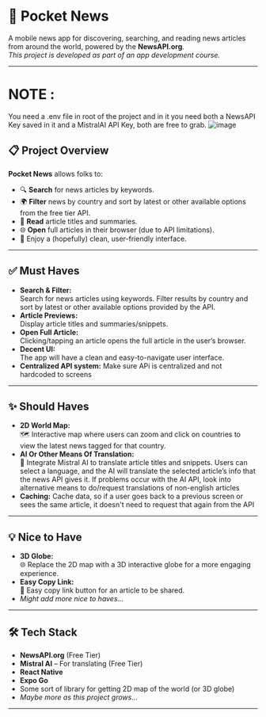 # 📰 Pocket News

A mobile news app for discovering, searching, and reading news articles from around the world, powered by the **NewsAPI.org**.  
_This project is developed as part of an app development course._

---

# NOTE : 
You need a .env file in root of the project and in it you need both a NewsAPI Key saved in it and a MistralAI API Key, both are free to grab.
![image](https://github.com/user-attachments/assets/08b1b9ba-ca87-4f7a-9efb-c30357840695)


## 📋 Project Overview

**Pocket News** allows folks to:

- 🔍 **Search** for news articles by keywords.
- 🌍 **Filter** news by country and sort by latest or other available options from the free tier API.
- 📰 **Read** article titles and summaries.
- 🌐 **Open** full articles in their browser (due to API limitations).
- 🎨 Enjoy a (hopefully) clean, user-friendly interface.

---

## ✅ Must Haves

- **Search & Filter:**  
  Search for news articles using keywords. Filter results by country and sort by latest or other available options provided by the API.
- **Article Previews:**  
  Display article titles and summaries/snippets.
- **Open Full Article:**  
  Clicking/tapping an article opens the full article in the user’s browser.
- **Decent UI:**  
  The app will have a clean and easy-to-navigate user interface.
- **Centralized API system:**
  Make sure APi is centralized and not hardcoded to screens

---

## ✨ Should Haves

- **2D World Map:**  
  🗺️ Interactive map where users can zoom and click on countries to view the latest news tagged for that country.
- **AI Or Other Means Of Translation:**  
  🤖 Integrate Mistral AI to translate article titles and snippets. Users can select a language, and the AI will translate the selected article’s info that the news API gives it.
  If problems occur with the AI API, look into alternative means to do/request translations of non-english articles
- **Caching:**
  Cache data, so if a user goes back to a previous screen or sees the same article, it doesn't need to request that again from the API

---

## 💡 Nice to Have

- **3D Globe:**  
  🌐 Replace the 2D map with a 3D interactive globe for a more engaging experience.
- **Easy Copy Link:**  
  🔗 Easy copy link button for an article to be shared.
- _Might add more nice to haves..._

---

## 🛠️ Tech Stack

- **NewsAPI.org** (Free Tier)
- **Mistral AI** – For translating (Free Tier)
- **React Native**
- **Expo Go**
- Some sort of library for getting 2D map of the world (or 3D globe)
- _Maybe more as this project grows..._

---
